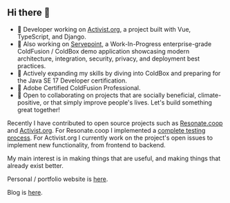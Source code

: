 ## Hi there 👋

<!--
**mattburnett-repo/mattburnett-repo** is a ✨ _special_ ✨ repository because its `README.md` (this file) appears on your GitHub profile.

Here are some ideas to get you started:
-->

- 🔭 Developer working on [Activist.org](https://github.com/activist-org/activist), a project built with Vue, TypeScript, and Django.
- 🏅 Also working on [Servepoint](https://github.com/mattburnett-repo/servepoint), a Work-In-Progress enterprise-grade ColdFusion / ColdBox demo application showcasing modern architecture, integration, security, privacy, and deployment best practices.
- 🌱 Actively expanding my skills by diving into ColdBox and preparing for the Java SE 17 Developer certification.
- 🏅 Adobe Certified ColdFusion Professional.
- 👯 Open to collaborating on projects that are socially beneficial, climate-positive, or that simply improve people's lives. Let's build something great together!

Recently I have contributed to open source projects such as [Resonate.coop](https://github.com/resonatecoop/) and [Activist.org](https://github.com/activist-org). For Resonate.coop I implemented a [complete testing process](https://github.com/resonatecoop/api/blob/main/test/README.md). For Activist.org I currently work on the project's open issues to implement new functionality, from frontend to backend.

My main interest is in making things that are useful, and making things that already exist better.

Personal / portfolio website is [here](https://mattburnett-repo.github.io/portfolio-website/).

Blog is [here](https://mattburnett-repo.github.io/blog/).
